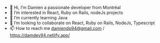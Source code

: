 - 👋 Hi, I’m Damien a passionate developer from Montréal
- 👀 I’m interested in React, Ruby on Rails, nodeJs projects
- 🌱 I’m currently learning Java
- 💞️ I’m looking to collaborate on React, Ruby on Rails, NodeJs, Typescript
- 📫 How to reach me damiendp94@gmail.com / https://damdev94.netlify.app/
